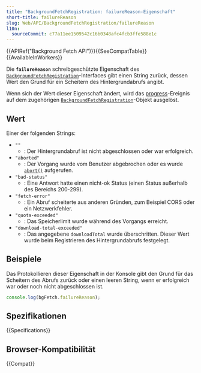 ```yaml
---
title: "BackgroundFetchRegistration: failureReason-Eigenschaft"
short-title: failureReason
slug: Web/API/BackgroundFetchRegistration/failureReason
l10n:
  sourceCommit: c77a11ee1509542c16b0348afc4fcb3ffe588e1c
---
```


{{APIRef("Background Fetch API")}}{{SeeCompatTable}}{{AvailableInWorkers}}

Die **`failureReason`** schreibgeschützte Eigenschaft des [`BackgroundFetchRegistration`](/de/docs/Web/API/BackgroundFetchRegistration)-Interfaces gibt einen String zurück, dessen Wert den Grund für ein Scheitern des Hintergrundabrufs angibt.

Wenn sich der Wert dieser Eigenschaft ändert, wird das [progress](/de/docs/Web/API/BackgroundFetchRegistration/progress_event)-Ereignis auf dem zugehörigen [`BackgroundFetchRegistration`](/de/docs/Web/API/BackgroundFetchRegistration)-Objekt ausgelöst.

## Wert

Einer der folgenden Strings:

- `""`
  - : Der Hintergrundabruf ist nicht abgeschlossen oder war erfolgreich.
- `"aborted"`
  - : Der Vorgang wurde vom Benutzer abgebrochen oder es wurde [`abort()`](/de/docs/Web/API/BackgroundFetchRegistration/abort) aufgerufen.
- `"bad-status"`
  - : Eine Antwort hatte einen nicht-ok Status (einen Status außerhalb des Bereichs 200-299).
- `"fetch-error"`
  - : Ein Abruf scheiterte aus anderen Gründen, zum Beispiel CORS oder ein Netzwerkfehler.
- `"quota-exceeded"`
  - : Das Speicherlimit wurde während des Vorgangs erreicht.
- `"download-total-exceeded"`
  - : Das angegebene `downloadTotal` wurde überschritten. Dieser Wert wurde beim Registrieren des Hintergrundabrufs festgelegt.

## Beispiele

Das Protokollieren dieser Eigenschaft in der Konsole gibt den Grund für das Scheitern des Abrufs zurück oder einen leeren String, wenn er erfolgreich war oder noch nicht abgeschlossen ist.

```js
console.log(bgFetch.failureReason);
```

## Spezifikationen

{{Specifications}}

## Browser-Kompatibilität

{{Compat}}
